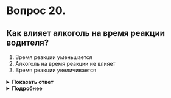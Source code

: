 # Вопрос 20.

## Как влияет алкоголь на время реакции водителя?

1. Время реакции уменьшается
2. Алкоголь на время реакции не влияет
3. Время реакции увеличивается

<details>
<summary><b>Показать ответ</b></summary>
Правильный ответ: 3
</details>
<details>
<summary><b>Подробнее</b></summary>
Водителю за рулём требуется не только реакция, которая при употреблении алкоголя увеличивается. Самое главное - это постоянная оценка событий и прогнозирование их развития. Под воздействием алкоголя мозг даёт неправильные оценки, в этом и заключается главная опасность управления транспортным средством в состоянии алкогольного опьянения.
«Транспортная психология».
</details>